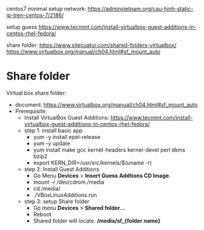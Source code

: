 centos7 minimal
setup network: https://adminvietnam.org/cau-hinh-static-ip-tren-centos-7/2186/


setup guess
https://www.tecmint.com/install-virtualbox-guest-additions-in-centos-rhel-fedora/

share folder: https://www.sitecuatui.com/shared-folders-virtualbox/
https://www.virtualbox.org/manual/ch04.html#sf_mount_auto

# Share folder
Virtual box share folder:
* document: https://www.virtualbox.org/manual/ch04.html#sf_mount_auto
* Prerequisite: 
    * Install VirtualBox Guest Additions: https://www.tecmint.com/install-virtualbox-guest-additions-in-centos-rhel-fedora/
    * step 1: install basic app     
        * yum -y install epel-release
        * yum -y update
        * yum install make gcc kernel-headers kernel-devel perl dkms bzip2
        * export KERN_DIR=/usr/src/kernels/$(uname -r)
    * step 2: Install Guest Additions
        * Go Menu __Devices__ > __Insert Guess Addtions CD Image__.
        * mount -r /dev/cdrom /media
        * cd /media/
        * ./VBoxLinuxAdditions.run
    * step 3: setup Share folder
        * Go menu __Devices__ > **Shared folder...**
        * Reboot
        * Shared folder will locate: **/media/sf_{folder name}**
        
        